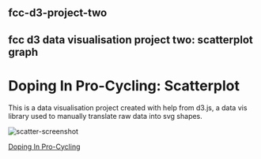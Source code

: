 ## fcc-d3-project-two
## fcc d3 data visualisation project two: scatterplot graph

# Doping In Pro-Cycling: Scatterplot

This is a data visualisation project created with help from d3.js, a data vis library used to manually translate raw data into svg shapes.

![scatter-screenshot](https://user-images.githubusercontent.com/57681651/98584591-fdf83e80-22bd-11eb-8374-2a773433f372.JPG)

[Doping In Pro-Cycling](https://mike1234-pixel.github.io/fcc-d3-project-two/)
